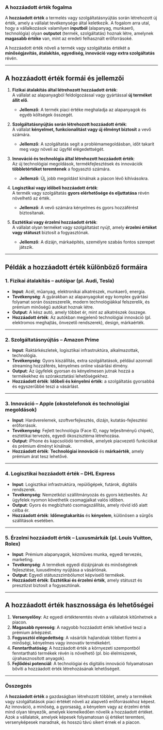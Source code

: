 ### **A hozzáadott érték fogalma**  

A **hozzáadott érték** a termelés vagy szolgáltatásnyújtás során létrehozott új érték, amely a vállalat tevékenysége által keletkezik. A fogalom arra utal, hogy a vállalkozások valamilyen **inputból** (alapanyag, munkaerő, technológia) olyan **outputot** (termék, szolgáltatás) hoznak létre, amelynek **magasabb értéke** van, mint az eredeti felhasznált erőforrásoké.  

A hozzáadott érték növeli a termék vagy szolgáltatás értékét a **minőségjavítás, átalakítás, egyediség, innováció vagy extra szolgáltatás** révén.  

---

## **A hozzáadott érték formái és jellemzői**  

1. **Fizikai átalakítás által létrehozott hozzáadott érték**:  
   A vállalat az alapanyagból feldolgozással vagy gyártással **új terméket állít elő**.  
   - **Jellemző**: A termék piaci értéke meghaladja az alapanyagok és egyéb költségek összegét.  

2. **Szolgáltatásnyújtás során létrehozott hozzáadott érték**:  
   A vállalat **kényelmet, funkcionalitást vagy új élményt biztosít** a vevő számára.  
   - **Jellemző**: A szolgáltatás segít a problémamegoldásban, időt takarít meg vagy növeli az ügyfél elégedettségét.  

3. **Innováció és technológia által létrehozott hozzáadott érték**:  
   Az új technológiai megoldások, termékfejlesztések és innovációk **többletértéket teremtenek** a fogyasztó számára.  
   - **Jellemző**: Új, jobb megoldást kínálnak a piacon lévő kihívásokra.  

4. **Logisztikai vagy időbeli hozzáadott érték**:  
   A termék vagy szolgáltatás **gyors elérhetősége és eljuttatása** révén növelhető az érték.  
   - **Jellemző**: A vevő számára kényelmes és gyors hozzáférést biztosítanak.  

5. **Esztétikai vagy érzelmi hozzáadott érték**:  
   A vállalat olyan terméket vagy szolgáltatást nyújt, amely **érzelmi értéket vagy státuszt** biztosít a fogyasztónak.  
   - **Jellemző**: A dizájn, márkaépítés, személyre szabás fontos szerepet játszik.  

---

## **Példák a hozzáadott érték különböző formáira**  

### **1. Fizikai átalakítás – autóipar (pl. Audi, Tesla)**  
- **Input**: Acél, műanyag, elektronikai alkatrészek, munkaerő, energia.  
- **Tevékenység**: A gyárakban az alapanyagokat egy komplex gyártási folyamat során összeszerelik, modern technológiákkal felszerelik, és prémium minőségű autókat hoznak létre.  
- **Output**: A kész autó, amely többet ér, mint az alkatrészek összege.  
- **Hozzáadott érték**: Az autókban megjelenő technológiai innováció (pl. elektromos meghajtás, önvezető rendszerek), design, márkaérték.  

---

### **2. Szolgáltatásnyújtás – Amazon Prime**  
- **Input**: Raktárkészletek, logisztikai infrastruktúra, alkalmazottak, technológia.  
- **Tevékenység**: Gyors kiszállítás, extra szolgáltatások, például azonnali streaming hozzáférés, kényelmes online vásárlási élmény.  
- **Output**: Az ügyfelek gyorsan és kényelmesen jutnak hozzá a termékekhez és szórakoztatási lehetőségekhez.  
- **Hozzáadott érték**: **Időbeli és kényelmi érték**: a szolgáltatás gyorsabbá és egyszerűbbé teszi a vásárlást.  

---

### **3. Innováció – Apple (okostelefonok és technológiai megoldások)**  
- **Input**: Hardverelemek, szoftverfejlesztés, dizájn, kutatás-fejlesztési erőforrások.  
- **Tevékenység**: Fejlett technológia (Face ID, nagy teljesítményű chipek), esztétikai tervezés, egyedi ökoszisztéma létrehozása.  
- **Output**: iPhone és kapcsolódó termékek, amelyek piacvezető funkciókat és prémium élményt kínálnak.  
- **Hozzáadott érték**: **Technológiai innováció** és **márkaérték**, amely prémium árat tesz lehetővé.  

---

### **4. Logisztikai hozzáadott érték – DHL Express**  
- **Input**: Logisztikai infrastruktúra, repülőgépek, futárok, digitális rendszerek.  
- **Tevékenység**: Nemzetközi szállítmányozás és gyors kézbesítés. Az ügyfelek nyomon követhetik csomagjaikat valós időben.  
- **Output**: Gyors és megbízható csomagszállítás, amely rövid idő alatt célba ér.  
- **Hozzáadott érték**: **Időmegtakarítás** és **kényelem**, különösen a sürgős szállítások esetében.  

---

### **5. Érzelmi hozzáadott érték – Luxusmárkák (pl. Louis Vuitton, Rolex)**  
- **Input**: Prémium alapanyagok, kézműves munka, egyedi tervezés, marketing.  
- **Tevékenység**: A termékek egyedi dizájnjának és minőségének fejlesztése, luxusélmény nyújtása a vásárlónak.  
- **Output**: Egyedi státuszszimbólumot képviselő termékek.  
- **Hozzáadott érték**: **Esztétikai és érzelmi érték**, amely státuszt és presztízst biztosít a fogyasztónak.  

---

## **A hozzáadott érték hasznossága és lehetőségei**  

1. **Versenyelőny**: Az egyedi értékteremtés révén a vállalatok kitűnhetnek a piacon.  
2. **Magasabb nyereség**: A nagyobb hozzáadott érték lehetővé teszi a prémium árképzést.  
3. **Fogyasztói elégedettség**: A vásárlók hajlandóak többet fizetni a minőségi, kényelmes vagy innovatív termékekért.  
4. **Fenntarthatóság**: A hozzáadott érték a környezeti szempontból fenntartható termékek révén is növelhető (pl. bio élelmiszerek, újrahasznosított anyagok).  
5. **Fejlődési potenciál**: A technológiai és digitális innováció folyamatosan bővíti a hozzáadott érték létrehozásának lehetőségeit.

---

### **Összegzés**  

A **hozzáadott érték** a gazdaságban létrehozott többlet, amely a termékek vagy szolgáltatások piaci értékét növeli az alapvető erőforrásokhoz képest. Az innováció, a minőség, a gyorsaság, a kényelem vagy az érzelmi érték mind olyan tényezők, amelyek kiemelkedően növelik a hozzáadott értéket. Azok a vállalatok, amelyek képesek folyamatosan új értéket teremteni, versenyképesek maradnak, és hosszú távú sikert érnek el a piacon.
